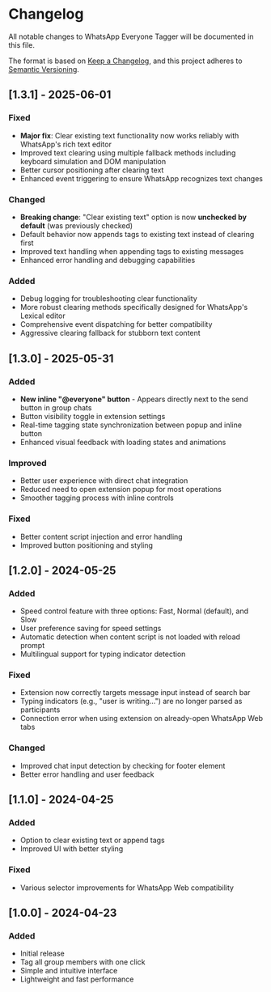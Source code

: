 # Changelog

All notable changes to WhatsApp Everyone Tagger will be documented in this file.

The format is based on [Keep a Changelog](https://keepachangelog.com/en/1.0.0/),
and this project adheres to [Semantic Versioning](https://semver.org/spec/v2.0.0.html).

## [1.3.1] - 2025-06-01

### Fixed
- **Major fix**: Clear existing text functionality now works reliably with WhatsApp's rich text editor
- Improved text clearing using multiple fallback methods including keyboard simulation and DOM manipulation
- Better cursor positioning after clearing text
- Enhanced event triggering to ensure WhatsApp recognizes text changes

### Changed
- **Breaking change**: "Clear existing text" option is now **unchecked by default** (was previously checked)
- Default behavior now appends tags to existing text instead of clearing first
- Improved text handling when appending tags to existing messages
- Enhanced error handling and debugging capabilities

### Added
- Debug logging for troubleshooting clear functionality
- More robust clearing methods specifically designed for WhatsApp's Lexical editor
- Comprehensive event dispatching for better compatibility
- Aggressive clearing fallback for stubborn text content

## [1.3.0] - 2025-05-31

### Added
- **New inline "@everyone" button** - Appears directly next to the send button in group chats
- Button visibility toggle in extension settings
- Real-time tagging state synchronization between popup and inline button
- Enhanced visual feedback with loading states and animations

### Improved
- Better user experience with direct chat integration
- Reduced need to open extension popup for most operations
- Smoother tagging process with inline controls

### Fixed
- Better content script injection and error handling
- Improved button positioning and styling

## [1.2.0] - 2024-05-25

### Added
- Speed control feature with three options: Fast, Normal (default), and Slow
- User preference saving for speed settings
- Automatic detection when content script is not loaded with reload prompt
- Multilingual support for typing indicator detection

### Fixed
- Extension now correctly targets message input instead of search bar
- Typing indicators (e.g., "user is writing...") are no longer parsed as participants
- Connection error when using extension on already-open WhatsApp Web tabs

### Changed
- Improved chat input detection by checking for footer element
- Better error handling and user feedback

## [1.1.0] - 2024-04-25

### Added
- Option to clear existing text or append tags
- Improved UI with better styling

### Fixed
- Various selector improvements for WhatsApp Web compatibility

## [1.0.0] - 2024-04-23

### Added
- Initial release
- Tag all group members with one click
- Simple and intuitive interface
- Lightweight and fast performance